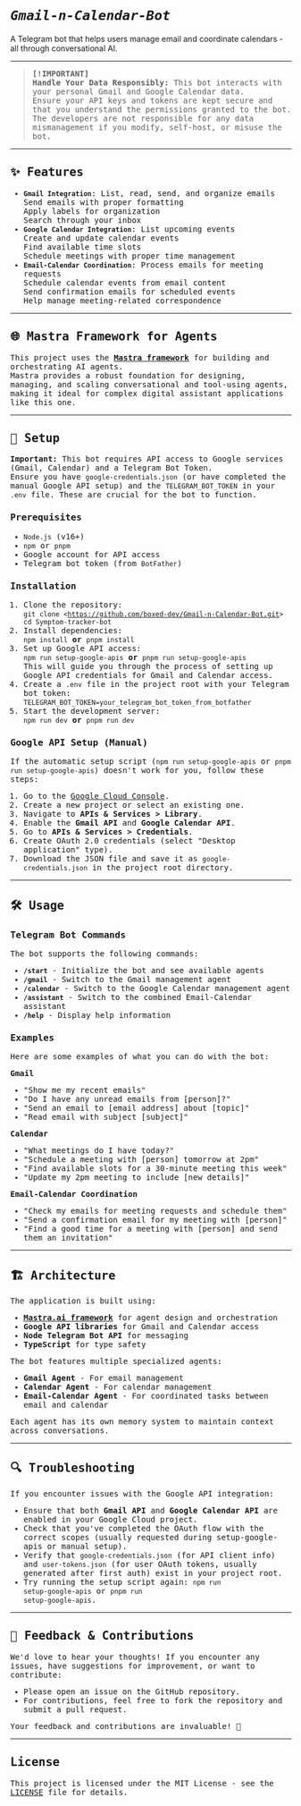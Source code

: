 # <i><b>`Gmail-n-Calendar-Bot`</b></i>

A Telegram bot that helps users manage email and coordinate calendars - all through conversational AI.<br>

---

<samp>

> <b>[!IMPORTANT]</b><br>
> <b>Handle Your Data Responsibly:</b> This bot interacts with your personal Gmail and Google Calendar data.<br>
> Ensure your API keys and tokens are kept secure and that you understand the permissions granted to the bot.<br>
> The developers are not responsible for any data mismanagement if you modify, self-host, or misuse the bot.

---

## ✨ <b>Features</b>

- <b>`Gmail Integration`</b>: List, read, send, and organize emails<br>
  Send emails with proper formatting<br>
  Apply labels for organization<br>
  Search through your inbox
- <b>`Google Calendar Integration`</b>: List upcoming events<br>
  Create and update calendar events<br>
  Find available time slots<br>
  Schedule meetings with proper time management
- <b>`Email-Calendar Coordination`</b>: Process emails for meeting requests<br>
  Schedule calendar events from email content<br>
  Send confirmation emails for scheduled events<br>
  Help manage meeting-related correspondence

---

## 🌐 <b>Mastra Framework for Agents</b>

This project uses the <a href="https://mastra.ai/" target="_blank"><b>Mastra framework</b></a> for building and orchestrating AI agents.<br>
Mastra provides a robust foundation for designing, managing, and scaling conversational and tool-using agents, making it ideal for complex digital assistant applications like this one.

---

## 🚀 <b>Setup</b>

<b>Important:</b> This bot requires API access to Google services (Gmail, Calendar) and a Telegram Bot Token.<br>
Ensure you have <code>google-credentials.json</code> (or have completed the manual Google API setup) and the <code>TELEGRAM_BOT_TOKEN</code> in your <code>.env</code> file. These are crucial for the bot to function.

### Prerequisites
- <code>Node.js</code> (v16+)
- <code>npm</code> or <code>pnpm</code>
- Google account for API access
- Telegram bot token (from <code>BotFather</code>)

### Installation

1. Clone the repository:<br>
   <code>git clone &lt;https://github.com/boxed-dev/Gmail-n-Calendar-Bot.git&gt; 
   cd Symptom-tracker-bot</code>
2. Install dependencies:<br>
   <code>npm install</code> <b>or</b> <code>pnpm install</code>
3. Set up Google API access:<br>
   <code>npm run setup-google-apis</code> <b>or</b> <code>pnpm run setup-google-apis</code><br>
   This will guide you through the process of setting up Google API credentials for Gmail and Calendar access.
4. Create a <code>.env</code> file in the project root with your Telegram bot token:<br>
   <code>TELEGRAM_BOT_TOKEN=your_telegram_bot_token_from_botfather</code>
5. Start the development server:<br>
   <code>npm run dev</code> <b>or</b> <code>pnpm run dev</code>

### Google API Setup (Manual)

If the automatic setup script (<code>npm run setup-google-apis</code> or <code>pnpm run setup-google-apis</code>) doesn't work for you, follow these steps:

1. Go to the <a href="https://console.cloud.google.com/">Google Cloud Console</a>.<br>
2. Create a new project or select an existing one.<br>
3. Navigate to <b>APIs & Services &gt; Library</b>.<br>
4. Enable the <b>Gmail API</b> and <b>Google Calendar API</b>.<br>
5. Go to <b>APIs & Services &gt; Credentials</b>.<br>
6. Create OAuth 2.0 credentials (select "Desktop application" type).<br>
7. Download the JSON file and save it as <code>google-credentials.json</code> in the project root directory.

---

## 🛠️ <b>Usage</b>

### Telegram Bot Commands

The bot supports the following commands:<br>
- <b><code>/start</code></b> - Initialize the bot and see available agents<br>
- <b><code>/gmail</code></b> - Switch to the Gmail management agent<br>
- <b><code>/calendar</code></b> - Switch to the Google Calendar management agent<br>
- <b><code>/assistant</code></b> - Switch to the combined Email-Calendar assistant<br>
- <b><code>/help</code></b> - Display help information

### Examples

Here are some examples of what you can do with the bot:<br>

<b>Gmail</b><br>
- "Show me my recent emails"<br>
- "Do I have any unread emails from [person]?"<br>
- "Send an email to [email address] about [topic]"<br>
- "Read email with subject [subject]"<br>

<b>Calendar</b><br>
- "What meetings do I have today?"<br>
- "Schedule a meeting with [person] tomorrow at 2pm"<br>
- "Find available slots for a 30-minute meeting this week"<br>
- "Update my 2pm meeting to include [new details]"<br>

<b>Email-Calendar Coordination</b><br>
- "Check my emails for meeting requests and schedule them"<br>
- "Send a confirmation email for my meeting with [person]"<br>
- "Find a good time for a meeting with [person] and send them an invitation"<br>

---

## 🏗️ <b>Architecture</b>

The application is built using:<br>
- <b><a href="https://mastra.ai/">Mastra.ai framework</a></b> for agent design and orchestration<br>
- <b>Google API libraries</b> for Gmail and Calendar access<br>
- <b>Node Telegram Bot API</b> for messaging<br>
- <b>TypeScript</b> for type safety<br>

The bot features multiple specialized agents:<br>
- <b>Gmail Agent</b> - For email management<br>
- <b>Calendar Agent</b> - For calendar management<br>
- <b>Email-Calendar Agent</b> - For coordinated tasks between email and calendar<br>

Each agent has its own memory system to maintain context across conversations.<br>

---

## 🔍 <b>Troubleshooting</b>

If you encounter issues with the Google API integration:<br>
- Ensure that both <b>Gmail API</b> and <b>Google Calendar API</b> are enabled in your Google Cloud project.<br>
- Check that you've completed the OAuth flow with the correct scopes (usually requested during setup-google-apis or manual setup).<br>
- Verify that <code>google-credentials.json</code> (for API client info) and <code>user-tokens.json</code> (for user OAuth tokens, usually generated after first auth) exist in your project root.<br>
- Try running the setup script again: <code>npm run setup-google-apis</code> or <code>pnpm run setup-google-apis</code>.<br>

---

## 💬 <b>Feedback & Contributions</b>

We'd love to hear your thoughts! If you encounter any issues, have suggestions for improvement, or want to contribute:<br>
- Please open an issue on the GitHub repository.<br>
- For contributions, feel free to fork the repository and submit a pull request.<br>

Your feedback and contributions are invaluable! 💌<br>

---

## License

This project is licensed under the MIT License - see the [LICENSE](LICENSE) file for details.

</samp>
